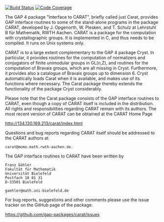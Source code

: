 [![Build Status](https://travis-ci.org/gap-packages/carat.svg?branch=master)](https://travis-ci.org/gap-packages/carat)
[![Code Coverage](https://codecov.io/github/gap-packages/carat/coverage.svg?branch=master&token=)](https://codecov.io/gh/gap-packages/carat)

The GAP 4 package "Interface to CARAT", briefly called just Carat, 
provides GAP interface routines to some of the stand-alone programs 
in the package CARAT, developed by J. Opgenorth, W. Plesken, and 
T. Schulz at Lehrstuhl B für Mathematik, RWTH Aachen. CARAT is a 
package for the computation with crystallographic groups. It is 
implemented in C, and thus needs to be compiled. It runs on Unix 
systems only.

CARAT is to a large extent complementary to the GAP 4 package
Cryst. In particular, it provides routines for the computation 
of normalizers and conjugators of finite unimodular groups in GL(n,Z),
and routines for the computation of Bravais groups, which are all 
missing in Cryst.  Furthermore, it provides also a catalogue of 
Bravais groups up to dimension 6. Cryst automatically loads Carat
when it is available, and makes use of its functions where necessary. 
The Carat package thereby extends the functionality of the package 
Cryst considerably.

Please note that the Carat package consists of the GAP interface
routines to CARAT, even though a copy of CARAT itself is included in
the distribution. All rights and responsibilities regarding CARAT
remain with its authors. The most recent version of CARAT can be
obtained at the CARAT Home Page

http://134.130.169.213/carat/index.html

Questions and bug reports regarding CARAT itself should be addressed 
to the CARAT authors at

    carat@momo.math.rwth-aachen.de.

The GAP interface routines to CARAT have been written by

    Franz Gähler
    Fakultät für Mathematik 
    Universität Bielefeld 
    Postfach 10 01 31 
    D-33501 Bielefeld

    gaehler@math.uni-bielefeld.de

For bug reports, suggestions and other comments please use the issue
tracker on the GitHub page of the package:

https://github.com/gap-packages/carat/issues
